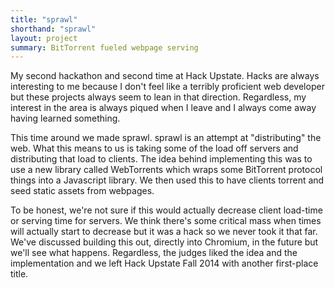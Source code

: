 ```yaml
---
title: "sprawl"
shorthand: "sprawl"
layout: project
summary: BitTorrent fueled webpage serving
---
```

My second hackathon and second time at Hack Upstate. Hacks are always interesting to me because I don't feel like a terribly proficient web developer but these projects always seem to lean in that direction. Regardless, my interest in the area is always piqued when I leave and I always come away having learned something.

This time around we made sprawl. sprawl is an attempt at "distributing" the web. What this means to us is taking some of the load off servers and distributing that load to clients. The idea behind implementing this was to use a new library called WebTorrents which wraps some BitTorrent protocol things into a Javascript library. We then used this to have clients torrent and seed static assets from webpages.

To be honest, we're not sure if this would actually decrease client load-time or serving time for servers. We think there's some critical mass when times will actually start to decrease but it was a hack so we never took it that far. We've discussed building this out, directly into Chromium, in the future but we'll see what happens. Regardless, the judges liked the idea and the implementation and we left Hack Upstate Fall 2014 with another first-place title.